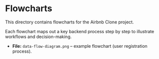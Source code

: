 # Flowcharts

This directory contains flowcharts for the Airbnb Clone project.  

Each flowchart maps out a key backend process step by step to illustrate workflows and decision-making.  

- **File:** `data-flow-diagram.png` – example flowchart (user registration process).
